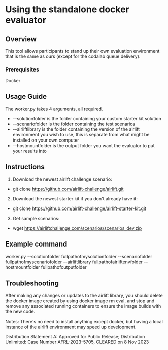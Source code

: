 # Using the standalone docker evaluator
## Overview
This tool allows participants to stand up their own evaluation environment that is the same as ours (except for the codalab queue delivery). 

### Prerequisites
Docker

## Usage Guide
The worker.py takes 4 arguments, all required.
* --solutionfolder is the folder containing your custom starter kit solution
* --scenariofolder is the folder containing the test scenarios
* --airliftlibrary is the folder containing the version of the airlift environment you wish to use, this is separate from what might be installed on your own computer
* --hostmountfolder is the output folder you want the evaluator to put your results into

## Instructions
1. Download the newest airlift challenge scenario:
* git clone https://github.com/airlift-challenge/airlift.git
2. Download the newest starter kit if you don't already have it:
* git clone https://github.com/airlift-challenge/airlift-starter-kit.git
3. Get sample scenarios:
* wget https://airliftchallenge.com/scenarios/scenarios_dev.zip

## Example command
worker.py --solutionfolder fullpathofmysolutionfolder --scenariofolder fullpathofmyscenariofolder --airliftlibrary fullpathofairliftenvfolder --hostmountfolder fullpathofoutputfolder
## Troubleshooting
After making any changes or updates to the airlift library, you should delete the docker image created by using docker image rm eval, and stop and remove any associated running containers to ensure the image builds with the new code.

Notes: There's no need to install anything except docker, but having a local instance of the airlift environment may speed up development.

Distribution Statement A: Approved for Public Release; Distribution Unlimited: Case Number AFRL-2023-5705, CLEARED on 8 Nov 2023
